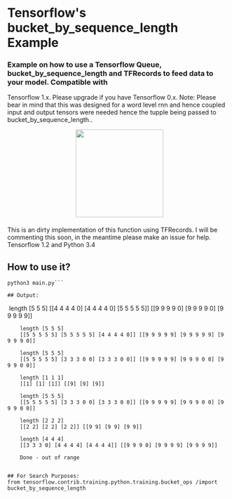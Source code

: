 # Tensorflow's bucket_by_sequence_length Example
### Example on how to use a Tensorflow Queue, bucket_by_sequence_length and TFRecords to feed data to your model. Compatible with 
Tensorflow 1.x. Please upgrade if you have Tensorflow 0.x.
Note: Please bear in mind that this was designed for a word level rnn and hence coupled input and output tensors were needed hence the tupple being passed to bucket_by_sequence_length..

<div align="center">  <img src="https://www.tensorflow.org/images/tf_logo_transp.png" width="200"><br><br></div>This is an dirty implementation of this function using TFRecords. I will be commenting this soon, in the meantime please make an issue for help.
Tensorflow 1.2 and Python 3.4

## How to use it?

```git clone git@github.com:/francotheengineer/Bucket_by_sequence_length.git 
python3 main.py```

## Output: 

 ```
  length [5 5 5]
		[[4 4 4 4 0] [4 4 4 4 0] [5 5 5 5 5]] [[9 9 9 9 0] [9 9 9 9 0] [9 9 9 9 9]]
		
		length [5 5 5]
		[[5 5 5 5 5] [5 5 5 5 5] [4 4 4 4 0]] [[9 9 9 9 9] [9 9 9 9 9] [9 9 9 9 0]]
		
		length [5 5 5]
		[[5 5 5 5 5] [3 3 3 0 0] [3 3 3 0 0]] [[9 9 9 9 9] [9 9 9 0 0] [9 9 9 0 0]]
		
		length [1 1 1]
		[[1] [1] [1]] [[9] [9] [9]]
		
		length [5 5 5]
		[[5 5 5 5 5] [3 3 3 0 0] [3 3 3 0 0]] [[9 9 9 9 9] [9 9 9 0 0] [9 9 9 0 0]]
		
		length [2 2 2]
		[[2 2] [2 2] [2 2]] [[9 9] [9 9] [9 9]]
		
		length [4 4 4]
		[[3 3 3 0] [4 4 4 4] [4 4 4 4]] [[9 9 9 0] [9 9 9 9] [9 9 9 9]]
		
		Done - out of range
 ```

## For Search Purposes:
from tensorflow.contrib.training.python.training.bucket_ops /import bucket_by_sequence_length
